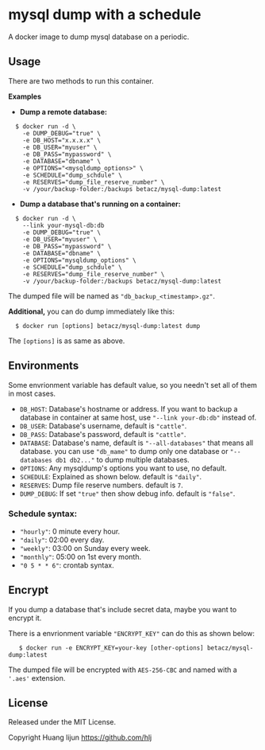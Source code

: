 # mysql dump with a schedule

A docker image to dump mysql database on a periodic.

## Usage

There are two methods to run this container. 

**Examples**

* **Dump a remote  database:**
 
```shell
  $ docker run -d \
    -e DUMP_DEBUG="true" \
    -e DB_HOST="x.x.x.x" \
    -e DB_USER="myuser" \
    -e DB_PASS="mypassword" \
    -e DATABASE="dbname" \
    -e OPTIONS="<mysqldump_options>" \
    -e SCHEDULE="dump_schdule" \
    -e RESERVES="dump_file_reserve_number" \
    -v /your/backup-folder:/backups betacz/mysql-dump:latest
```
* **Dump a database that's running on a container:**

```shell
  $ docker run -d \
    --link your-mysql-db:db
    -e DUMP_DEBUG="true" \
    -e DB_USER="myuser" \
    -e DB_PASS="mypassword" \
    -e DATABASE="dbname" \
    -e OPTIONS="mysqldump_options" \
    -e SCHEDULE="dump_schdule" \
    -e RESERVES="dump_file_reserve_number" \
    -v /your/backup-folder:/backups betacz/mysql-dump:latest
``` 

The dumped file will be named as `"db_backup_<timestamp>.gz"`.

**Additional,** you can do dump immediately like this:

```shell
  $ docker run [options] betacz/mysql-dump:latest dump
```

The `[options]` is as same as above. 


## Environments

Some envrionment variable has default value, so you needn't set all of them in most cases.

* `DB_HOST`: Database's hostname or address. If you want to backup a database in container at same host, use `"--link your-db:db"` instead of.
* `DB_USER`: Database's username, default is `"cattle"`.
* `DB_PASS`: Database's password, default is `"cattle"`.
* `DATABASE`: Database's name, default is `"--all-databases"` that means all database. you can use `"db_mame"` to dump only one database or `"--databases db1 db2..."` to dump multiple databases.
* `OPTIONS`: Any mysqldump's options you want to use, no default.
* `SCHEDULE`: Explained as shown below. default is `"daily"`.
* `RESERVES`: Dump file reserve numbers. default is `7`.
* `DUMP_DEBUG`: If set `"true"` then show debug info. default is `"false"`.

### Schedule syntax:

* `"hourly"`: 0 minute every hour.
* `"daily"`: 02:00 every day.
* `"weekly"`: 03:00 on Sunday every week.
* `"monthly"`: 05:00 on 1st every month.
* `"0 5 * * 6"`: crontab syntax.

## Encrypt

If you dump a database that's include secret data, maybe you want to encrypt it.

There is a envrionment variable `"ENCRYPT_KEY"` can do this as shown below:

```shell
   $ docker run -e ENCRYPT_KEY=your-key [other-options] betacz/mysql-dump:latest
```

The dumped file will be encrypted with `AES-256-CBC` and named with a `'.aes'` extension.

## License
Released under the MIT License. 

Copyright Huang lijun https://github.com/hlj
